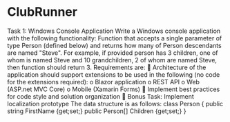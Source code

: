 # ClubRunner

Task 1: Windows Console Application
Write a Windows console application with the following functionality:
Function that accepts a single parameter of type Person (defined below) and returns how many of Person 
descendants are named "Steve". For example, if provided person has 3 children, one of whom is named Steve and 10 
grandchildren, 2 of whom are named Steve, then function should return 3.
Requirements are:
 Architecture of the application should support extensions to be used in the following (no code for the extensions 
required):
o Blazor application
o REST API
o Web (ASP.net MVC Core)
o Mobile (Xamarin Forms)
 Implement best practices for code style and solution organization
 Bonus Task: Implement localization prototype
The data structure is as follows:
class Person
{
 public string FirstName {get;set;}
 public Person[] Children {get;set;}
}
